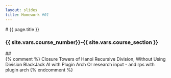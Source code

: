 ```yaml
---
layout: slides
title: Homework #01
---
```

<section markdown="block" class="intro-slide">
# {{ page.title }}

### {{ site.vars.course_number}}-{{ site.vars.course_section }}

<p><small></small></p>
</section>

<section markdown="block">
## 


</section>
{% comment %}
Closure
Towers of Hanoi
Recursive Division, Without Using Division
BlackJack AI with Plugin Arch
Or research input - and rps with plugin arch
{% endcomment %}
